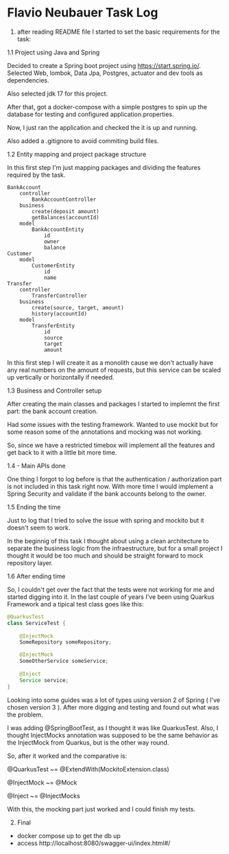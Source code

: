# Flavio Neubauer Task Log

1. after reading README file I started to set the basic requirements for the task:

1.1 Project using Java and Spring

Decided to create a Spring boot project using https://start.spring.io/. Selected Web, lombok, Data Jpa, Postgres, actuator and dev tools as dependencies.

Also selected jdk 17 for this project.

After that, got a docker-compose with a simple postgres to spin up the database for testing and configured application.properties. 

Now, I just ran the application and checked the it is up and running.

Also added a .gitignore to avoid commiting build files.

1.2 Entity mapping and project package structure

In this first step I'm just mapping packages and dividing the features required by the task.

```
BankAccount
    controller
        BankAccountController
    business
        create(deposit amount)
        getBalances(accountId)
    model
        BankAccountEntity
            id
            owner
            balance
Customer
    model
        CustomerEntity
            id
            name
Transfer
    controller
        TransferController
    business
        create(source, target, amount)
        history(accountId)
    model
        TransferEntity
            id
            source
            target
            amount
```


In this first step I will create it as a monolith cause we don't actually have any real numbers on the amount of requests, but this service can be scaled up vertically or horizontally if needed.

1.3 Business and Controller setup

After creating the main classes and packages I started to implemnt the first part: the bank account creation.

Had some issues with the testing framework. Wanted to use mockit but for some reason some of the annotations and mocking was not working.

So, since we have a restricted timebox will implement all the features and get back to it with a little bit more time.

1.4 - Main APIs done

One thing I forgot to log before is that the authentication / authorization part is not included in this task right now.
With more time I would implement a Spring Security and validate if the bank accounts belong to the owner.

1.5 Ending the time

Just to log that I tried to solve the issue with spring and mockito but it doesn't seem to work.

In the beginnig of this task I thought about using a clean architecture to separate the business logic from the infraestructure, but for a small project I thought it would be too much and should be straight forward to mock repository layer.

1.6 After ending time

So, I couldn't get over the fact that the tests were not working for me and started digging into it. 
In the last couple of years I've been using Quarkus Framework and a tipical test class goes like this: 

```java
@QuarkusTest
class ServiceTest {
	
	@InjectMock
    SomeRepository someRepository;

	@InjectMock
	SomeOtherService someService;
	
	@Inject
    Service service;
}
```

Looking into some guides was a lot of types using version 2 of Spring ( I've chosen version 3 ). 
After more digging and testing and found out what was the problem. 

I was adding @SpringBootTest, as I thought it was like QuarkusTest. 
Also, I thought InjectMocks annotation was supposed to be the same behavior as the InjectMock from Quarkus, but is the other way round.

So, after it worked and the comparative is: 

@QuarkusTest ~= @ExtendWith(MockitoExtension.class)

@InjectMock ~= @Mock

@Inject     ~= @InjectMocks

With this, the mocking part just worked and I could finish my tests.

2. Final

- docker compose up to get the db up
- access http://localhost:8080/swagger-ui/index.html#/